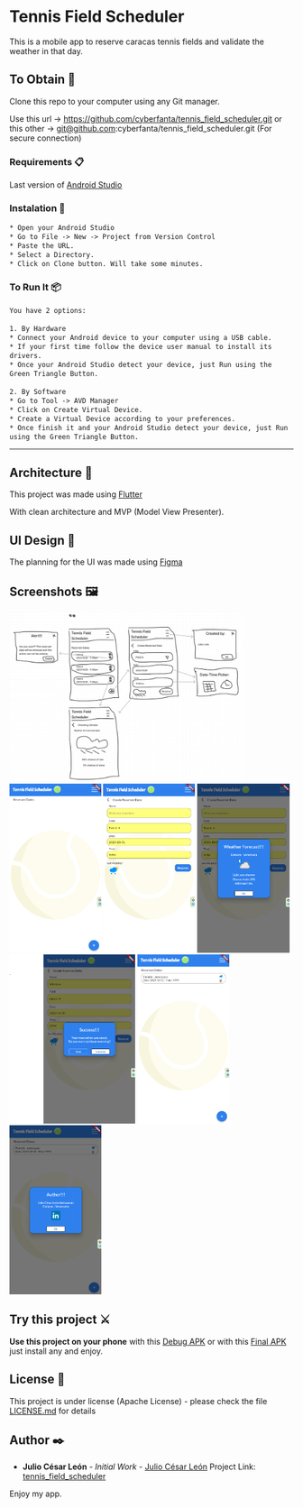 # Tennis Field Scheduler
This is a mobile app to reserve caracas tennis fields and validate the weather in that day.

## To Obtain 🚀
Clone this repo to your computer using any Git manager.

Use this url -> https://github.com/cyberfanta/tennis_field_scheduler.git
or this other -> git@github.com:cyberfanta/tennis_field_scheduler.git (For secure connection)

### Requirements 📋
Last version of [Android Studio](https://developer.android.com/studio)

### Instalation 🔧
```
* Open your Android Studio
* Go to File -> New -> Project from Version Control
* Paste the URL.
* Select a Directory.
* Click on Clone button. Will take some minutes.
```

### To Run It 📦
```
You have 2 options:

1. By Hardware
* Connect your Android device to your computer using a USB cable.
* If your first time follow the device user manual to install its drivers.
* Once your Android Studio detect your device, just Run using the Green Triangle Button.

2. By Software
* Go to Tool -> AVD Manager
* Click on Create Virtual Device.
* Create a Virtual Device according to your preferences.
* Once finish it and your Android Studio detect your device, just Run using the Green Triangle Button.
```
---
## Architecture 🚀
This project was made using [Flutter](https://flutter.dev/)

With clean architecture and MVP (Model View Presenter).

## UI Design 🎨
The planning for the UI was made using [Figma](https://www.figma.com/downloads/)

## Screenshots 🖼
<img src="https://github.com/cyberfanta/tennis_field_scheduler/blob/master/assets/extras/tennis_calculator_0.png" alt="Design Proposed" height="300"/>
<img src="https://github.com/cyberfanta/tennis_field_scheduler/blob/master/assets/extras/tennis_calculator_1.png" alt="Screenshot 1" height="300"/> <img src="https://github.com/cyberfanta/tennis_field_scheduler/blob/master/assets/extras/tennis_calculator_2.png" alt="Screenshot 2" height="300"/> <img src="https://github.com/cyberfanta/tennis_field_scheduler/blob/master/assets/extras/tennis_calculator_3.png" alt="Screenshot 3" height="300"/>
<img src="https://github.com/cyberfanta/tennis_field_scheduler/blob/master/assets/extras/tennis_calculator_4.png" alt="Screenshot 4" height="300"/> <img src="https://github.com/cyberfanta/tennis_field_scheduler/blob/master/assets/extras/tennis_calculator_5.png" alt="Screenshot 5" height="300"/> <img src="https://github.com/cyberfanta/tennis_field_scheduler/blob/master/assets/extras/tennis_calculator_6.png" alt="Screenshot 6" height="300"/>

## Try this project ⚔
**Use this project on your phone** with this [Debug APK](https://github.com/cyberfanta/tennis_field_scheduler/blob/master/apk/app-debug.apk)
or with this [Final APK](https://github.com/cyberfanta/tennis_field_scheduler/blob/master/apk/app-release.apk) just install any and enjoy.

## License 📄
This project is under license (Apache License) - please check the file [LICENSE.md](https://github.com/cyberfanta/tennis_field_scheduler/blob/master/LICENSE.md) for details

## Author ✒️
* **Julio César León** - *Initial Work* - [Julio César León](https://github.com/cyberfanta)
Project Link: [tennis_field_scheduler](https://github.com/cyberfanta/tennis_field_scheduler)

Enjoy my app.
